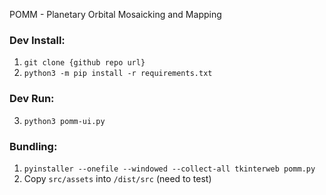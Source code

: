 POMM - Planetary Orbital Mosaicking and Mapping

### Dev Install:

1. `git clone {github repo url}`
1. `python3 -m pip install -r requirements.txt`

### Dev Run:

3. `python3 pomm-ui.py`

### Bundling:

1. `pyinstaller --onefile --windowed --collect-all tkinterweb pomm.py`
1. Copy `src/assets` into `/dist/src` (need to test)
